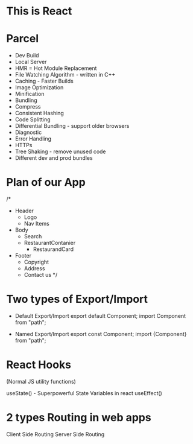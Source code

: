 # This is React

# Parcel

- Dev Build
- Local Server
- HMR = Hot Module Replacement
- File Watching Algorithm - written in C++
- Caching - Faster Builds
- Image Optimization
- Minification
- Bundling
- Compress
- Consistent Hashing
- Code Splitting
- Differential Bundling - support older browsers
- Diagnostic
- Error Handling
- HTTPs
- Tree Shaking - remove unused code
- Different dev and prod bundles

# Plan of our App

/\*

- Header
  - Logo
  - Nav Items
- Body
  - Search
  - RestaurantContanier
    - RestaurandCard
- Footer
  - Copyright
  - Address
  - Contact us
    \*/

# Two types of Export/Import

- Default Export/Import
  export default Component; import Component from "path";

- Named Export/Import
  export const Component; import {Component} from "path";

# React Hooks

(Normal JS utility functions)

useState() - Superpowerful State Variables in react
useEffect()

# 2 types Routing in web apps

Client Side Routing
Server Side Routing
